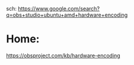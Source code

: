 sch: https://www.google.com/search?q=obs+studio+ubuntu+amd+hardware+encoding

# Home:
https://obsproject.com/kb/hardware-encoding
